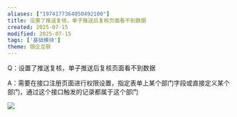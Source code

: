 ```yaml
---
aliases: ["1974177364050492100"]
title: 设置了推送复核，单子推送后复核页面看不到数据
created: 2025-07-15
modified: 2025-07-15
tags: ['基础模块']
theme: 银企互联
---
```


Q：设置了推送复核，单子推送后复核页面看不到数据

A：需要在接口注册页面进行权限设置，指定表单上某个部门字段或直接定义某个部门，通过这个接口触发的记录都属于这个部门

![](https://myhelpdoc.oss-cn-heyuan.aliyuncs.com/mdimages/462e55b2ab3b92d4e759ae75a9ef7cb3.jpg)